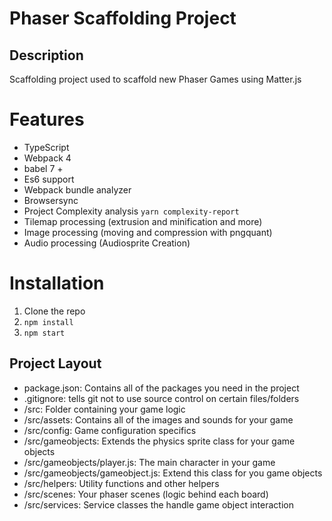# Phaser Scaffolding Project

## Description

Scaffolding project used to scaffold new Phaser Games using Matter.js

# Features

-   TypeScript
-   Webpack 4
-   babel 7 +
-   Es6 support
-   Webpack bundle analyzer
-   Browsersync
-   Project Complexity analysis `yarn complexity-report`
-   Tilemap processing (extrusion and minification and more)
-   Image processing (moving and compression with pngquant)
-   Audio processing (Audiosprite Creation)

# Installation

1.  Clone the repo
2.  `npm install`
3.  `npm start`

## Project Layout

- package.json: Contains all of the packages you need in the project
- .gitignore: tells git not to use source control on certain files/folders
- /src: Folder containing your game logic
- /src/assets:  Contains all of the images and sounds for your game
- /src/config:  Game configuration specifics
- /src/gameobjects:  Extends the physics sprite class for your game objects
- /src/gameobjects/player.js:  The main character in your game
- /src/gameobjects/gameobject.js:  Extend this class for you game objects
- /src/helpers: Utility functions and other helpers
- /src/scenes:  Your phaser scenes (logic behind each board)
- /src/services: Service classes the handle game object interaction

